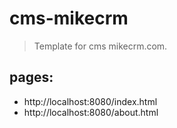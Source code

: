 # cms-mikecrm
> Template for cms mikecrm.com.

## pages:
- http://localhost:8080/index.html
- http://localhost:8080/about.html

